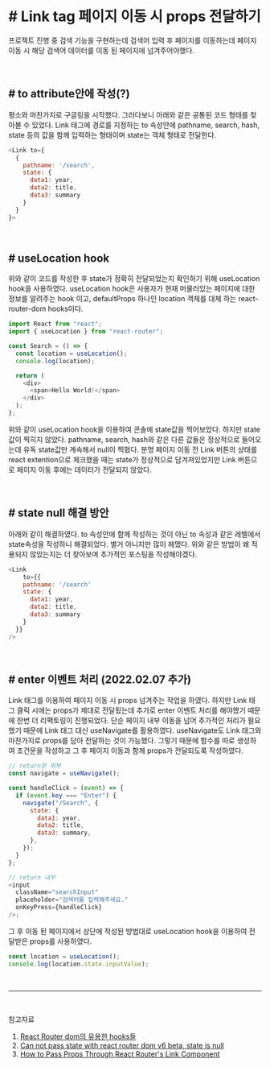 # **# Link tag 페이지 이동 시 props 전달하기**

프로젝트 진행 중 검색 기능을 구현하는데 검색어 입력 후 페이지를 이동하는데 페이지 이동 시 해당 검색어 데이터를 이동 된 페이지에 넘겨주어야했다.

<br>

## **# to attribute안에 작성(?)**

평소와 마찬가지로 구글링을 시작했다. 그러다보니 아래와 같은 공통된 코드 형태를 찾아볼 수 있었다. Link 태그에 경로를 지정하는 to 속성안에 pathname, search, hash, state 등의 값을 함께 입력하는 형태이며 state는 객체 형태로 전달한다.

```javascript
<Link to={
  {
    pathname: '/search',
    state: {
      data1: year,
      data2: title,
      data3: summary
    }
  }
}>
```

<br>

## **# useLocation hook**

위와 같이 코드를 작성한 후 state가 정확히 전달되었는지 확인하기 위해 useLocation hook을 사용하였다. useLocation hook은 사용자가 현재 머물러있는 페이지에 대한 정보를 알려주는 hook 이고, defaultProps 하나인 location 객체를 대체 하는 react-router-dom hooks이다.

```javascript
import React from "react";
import { useLocation } from "react-router";

const Search = () => {
  const location = useLocation();
  console.log(location);

  return (
    <div>
      <span>Hello World!</span>
    </div>
  );
};
```

위와 같이 useLocation hook을 이용하여 콘솔에 state값을 찍어보았다. 하지만 state값이 찍히지 않았다. pathname, search, hash와 같은 다른 값들은 정상적으로 들어오는데 유독 state값만 계속해서 null이 찍혔다. 분명 페이지 이동 전 Link 버튼의 상태를 react extention으로 체크했을 때는 state가 정상적으로 담겨져있었지만 Link 버튼으로 페이지 이동 후에는 데이터가 전달되지 않았다.

<br>

## **# state null 해결 방안**

아래와 같이 해결하였다. to 속성안에 함께 작성하는 것이 아닌 to 속성과 같은 레벨에서 state속성을 작성하니 해결되었다. 별거 아니지만 많이 헤맸다. 위와 같은 방법이 왜 적용되지 않았는지는 더 찾아보며 추가적인 포스팅을 작성해야겠다.

```javascript
<Link
	to={{
    pathname: '/search'
    state: {
      data1: year,
      data2: title,
      data3: summary
    }
  }}
/>
```

<br>

## **# enter 이벤트 처리 (2022.02.07 추가)**

Link 태그를 이용하여 페이지 이동 시 props 넘겨주는 작업을 하였다. 하지만 Link 태그 클릭 시에는 props가 제대로 전달됬는데 추가로 enter 이벤트 처리를 해야했기 때문에 한번 더 리팩토링이 진행되었다. 단순 페이지 내부 이동을 넘어 추가적인 처리가 필요했기 때문에 Link 태그 대신 useNavigate를 활용하였다. useNavigate도 Link 태그와 마찬가지로 props를 담아 전달하는 것이 가능했다. 그렇기 때문에 함수를 따로 생성하여 조건문을 작성하고 그 후 페이지 이동과 함께 props가 전달되도록 작성하였다.

```javascript
// return문 외부
const navigate = useNavigate();

const handleClick = (event) => {
  if (event.key === "Enter") {
    navigate("/Search", {
      state: {
        data1: year,
        data2: title,
        data3: summary,
      },
    });
  }
};

// return 내부
<input
  className="searchInput"
  placeholder="검색어를 입력해주세요."
  onKeyPress={handleClick}
/>;
```

그 후 이동 된 페이지에서 상단에 작성된 방법대로 useLocation hook을 이용하여 전달받은 props를 사용하였다.

```javascript
const location = useLocation();
console.log(location.state.inputValue);
```

<br>

---

<br>

참고자료

1. <a href="https://velog.io/@yiyb0603/React-Router-dom%EC%9D%98-%EC%9C%A0%EC%9A%A9%ED%95%9C-hooks%EB%93%A4" target='_blank'>React Router dom의 유용한 hooks들</a>
2. <a href="https://stackoverflow.com/questions/67061088/can-not-pass-state-with-react-router-dom-v6-beta-state-is-null" target='_blank'>Can not pass state with react router dom v6 beta, state is null</a>
3. <a href="https://ui.dev/react-router-pass-props-to-link/" target='_blank'>How to Pass Props Through React Router's Link Component</a>
